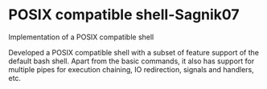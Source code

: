 # POSIX compatible shell-Sagnik07

Implementation of a POSIX compatible shell

Developed a POSIX compatible shell with a subset of feature support of the default bash shell. Apart from the basic commands, it also has support for multiple pipes for execution chaining, IO redirection, signals and handlers, etc.
